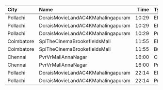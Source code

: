 | City       | Name                              |  Time | Type    | Price | Capacity | Booked |
| :--------- | :-------------------------------- | ----: | :------ | ----: | -------: | -----: |
| Pollachi   | DoraisMovieLandAC4KMahalingapuram | 10:29 | EliteA  |  150₹ |       15 |      2 |
| Pollachi   | DoraisMovieLandAC4KMahalingapuram | 10:29 | EliteB  |  150₹ |       14 |     14 |
| Pollachi   | DoraisMovieLandAC4KMahalingapuram | 10:29 | Premium |  110₹ |      469 |     39 |
| Coimbatore | SpiTheCinemaBrookefieldsMall      | 11:55 | Elite   |  191₹ |      174 |    166 |
| Coimbatore | SpiTheCinemaBrookefieldsMall      | 11:55 | Budget  |   60₹ |       20 |     20 |
| Chennai    | PvrVrMallAnnaNagar                | 16:00 | Classic |   60₹ |       11 |     10 |
| Chennai    | PvrVrMallAnnaNagar                | 16:00 | Prime   |  191₹ |      102 |     97 |
| Pollachi   | DoraisMovieLandAC4KMahalingapuram | 22:14 | EliteB  |  150₹ |       14 |     14 |
| Pollachi   | DoraisMovieLandAC4KMahalingapuram | 22:14 | Premium |  110₹ |      469 |     56 |